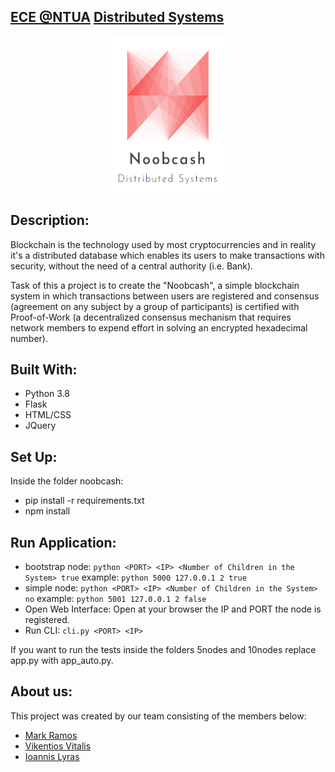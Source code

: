 ## [ECE @NTUA](https://www.ece.ntua.gr/en/undergraduate/info) [Distributed Systems](https://www.ece.ntua.gr/en/undergraduate/courses/3377)

<p align="center">
  <img src="noobcash/etc/logo.png" alt="DS's Custom Image" width="200" height="250" />
</p>

## Description: 
Blockchain is the technology used by most cryptocurrencies and in reality it's a distributed database which enables its users to make transactions with security, without the need of a central authority (i.e. Bank).

Task of this a project is to create the "Noobcash", a simple blockchain system in which transactions
between users are registered and consensus (agreement on any subject by a group of participants) is certified with Proof-of-Work (a decentralized consensus mechanism that requires network members to expend effort in solving an encrypted hexadecimal number).

## Built With:
* Python 3.8
* Flask
* HTML/CSS
* JQuery

## Set Up:
Inside the folder noobcash:
* pip install -r requirements.txt
* npm install

## Run Application:
* bootstrap node: ``python <PORT> <IP> <Number of Children in the System> true``
 example: ``python 5000 127.0.0.1 2 true``
* simple node: ``python <PORT> <IP> <Number of Children in the System> no``
 example: ``python 5001 127.0.0.1 2 false``
* Open Web Interface: Open at your browser the IP and PORT the node is registered.
* Run CLI: ``cli.py <PORT> <IP>``

If you want to run the tests inside the folders 5nodes and 10nodes replace app.py with app_auto.py.

## About us:
This project was created by our team consisting of the members below:
- [Mark Ramos](https://github.com/MarkRamosS)
- [Vikentios Vitalis](https://github.com/VikentiosVitalis)
- [Ioannis Lyras](https://github.com/ioannislyras98)
